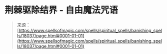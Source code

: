 <!--yml

category: 未分类

date: 2024-06-12 18:59:25

-->

# 荆棘驱除结界 - 自由魔法咒语

> 来源：[https://www.spellsofmagic.com/spells/spiritual_spells/banishing_spells/18037/page.html#0001-01-01](https://www.spellsofmagic.com/spells/spiritual_spells/banishing_spells/18037/page.html#0001-01-01)
